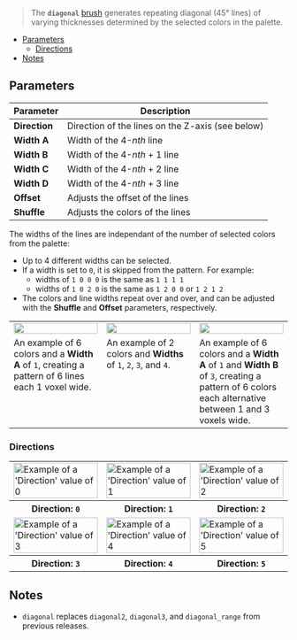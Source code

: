 > The **`diagonal`** [brush](Brush-Shaders) generates repeating diagonal (45° lines) of varying thicknesses determined by the selected colors in the palette.

<!-- TOC -->
- [Parameters](#parameters)
  - [Directions](#directions)
- [Notes](#notes)

## Parameters

Parameter | Description
--------- | -----------
**Direction** | Direction of the lines on the Z-axis (see below)
**Width A** | Width of the 4-<em>nth</em> line
**Width B** | Width of the 4-<em>nth</em> + 1 line
**Width C** | Width of the 4-<em>nth</em> + 2 line
**Width D** | Width of the 4-<em>nth</em> + 3 line
**Offset** | Adjusts the offset of the lines
**Shuffle** | Adjusts the colors of the lines

The widths of the lines are independant of the number of selected colors from the palette:

- Up to 4 different widths can be selected.
- If a width is set to `0`, it is skipped from the pattern. For example:
	- widths of `1 0 0 0` is the same as `1 1 1 1`
	- widths of `1 0 2 0` is the same as `1 2 0 0` or `1 2 1 2`
- The colors and line widths repeat over and over, and can be adjusted with the **Shuffle** and **Offset** parameters, respectively.

<!-- SAMPLE diagonal examples 3 -->
<table>
	<tr>
		<td width="33.33%"><img width="100%" src="https://s3.amazonaws.com/misc.lachlanmcdonald.com/magicavoxel-shaders/0.11.0/diagonal_1_0_0_0.png" alt=""></td>
		<td width="33.33%"><img width="100%" src="https://s3.amazonaws.com/misc.lachlanmcdonald.com/magicavoxel-shaders/0.11.0/diagonal_1_2_3_4.png" alt=""></td>
		<td width="33.33%"><img width="100%" src="https://s3.amazonaws.com/misc.lachlanmcdonald.com/magicavoxel-shaders/0.11.0/diagonal_1_3_0_0.png" alt=""></td>
	</tr>
	<tr>
		<td valign="top">An example of 6 colors and a <strong>Width A</strong> of <code>1</code>, creating a pattern of 6 lines each 1 voxel wide.</td>
		<td valign="top">An example of 2 colors and <strong>Widths</strong> of <code>1</code>, <code>2</code>, <code>3</code>, and <code>4</code>.</td>
		<td valign="top">An example of 6 colors and a <strong>Width A</strong> of <code>1</code> and <strong>Width B</strong> of <code>3</code>, creating a pattern of 6 colors each alternative between 1 and 3 voxels wide.</td>
	</tr>
</table>
<!-- END -->

### Directions

<!-- SAMPLE diagonal directions 3 -->
<table>
	<tr>
		<td width="33.33%"><img width="100%" src="https://s3.amazonaws.com/misc.lachlanmcdonald.com/magicavoxel-shaders/0.10.4/diagonal3_direction0.png" alt="Example of a 'Direction' value of 0"></td>
		<td width="33.33%"><img width="100%" src="https://s3.amazonaws.com/misc.lachlanmcdonald.com/magicavoxel-shaders/0.10.4/diagonal3_direction1.png" alt="Example of a 'Direction' value of 1"></td>
		<td width="33.33%"><img width="100%" src="https://s3.amazonaws.com/misc.lachlanmcdonald.com/magicavoxel-shaders/0.10.4/diagonal3_direction2.png" alt="Example of a 'Direction' value of 2"></td>
	</tr>
	<tr>
		<th>Direction: <code>0</code></th>
		<th>Direction: <code>1</code></th>
		<th>Direction: <code>2</code></th>
	</tr>
	<tr>
		<td width="33.33%"><img width="100%" src="https://s3.amazonaws.com/misc.lachlanmcdonald.com/magicavoxel-shaders/0.10.4/diagonal3_direction3.png" alt="Example of a 'Direction' value of 3"></td>
		<td width="33.33%"><img width="100%" src="https://s3.amazonaws.com/misc.lachlanmcdonald.com/magicavoxel-shaders/0.10.4/diagonal3_direction4.png" alt="Example of a 'Direction' value of 4"></td>
		<td width="33.33%"><img width="100%" src="https://s3.amazonaws.com/misc.lachlanmcdonald.com/magicavoxel-shaders/0.10.4/diagonal3_direction5.png" alt="Example of a 'Direction' value of 5"></td>
	</tr>
	<tr>
		<th>Direction: <code>3</code></th>
		<th>Direction: <code>4</code></th>
		<th>Direction: <code>5</code></th>
	</tr>
</table>
<!-- END -->

## Notes

- `diagonal` replaces `diagonal2`, `diagonal3`, and `diagonal_range` from previous releases.
